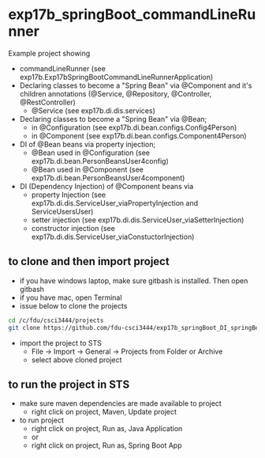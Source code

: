 # exp17b_springBoot_commandLineRunner
Example project showing
- commandLineRunner (see exp17b.Exp17bSpringBootCommandLineRunnerApplication)
- Declaring classes to become a "Spring Bean" via @Component and it's children annotations (@Service, @Repository, @Controller, @RestController)
	- @Service (see exp17b.di.dis.services)
- Declaring classes to become a "Spring Bean" via @Bean;
	- in @Configuration (see exp17b.di.bean.configs.Config4Person)
	- in @Component (see exp17b.di.bean.configs.Component4Person)
- DI of @Bean beans via property injection;
	- @Bean used in @Configuration (see exp17b.di.bean.PersonBeansUser4config)
	- @Bean used in @Component (see exp17b.di.bean.PersonBeansUser4component)
- DI (Dependency Injection) of @Component beans via
	- property Injection (see exp17b.di.dis.ServiceUser_viaPropertyInjection and ServiceUsersUser)
	- setter injection (see exp17b.di.dis.ServiceUser_viaSetterInjection)
	- constructor injection (see exp17b.di.dis.ServiceUser_viaConstuctorInjection)

## to clone and then import project
- if you have windows laptop, make sure gitbash is installed. Then open gitbash
- if you have mac, open Terminal
- issue below to clone the projects
```bash
cd /c/fdu/csci3444/projects
git clone https://github.com/fdu-csci3444/exp17b_springBoot_DI_springBeanAnnotations.git
```
- import the project to STS
	- File -> Import -> General -> Projects from Folder or Archive
	- select above cloned project

## to run the project in STS
- make sure maven dependencies are made available to project
	- right click on project, Maven, Update project
- to run project
	- right click on project, Run as, Java Application
	- or
	- right click on project, Run as, Spring Boot App

